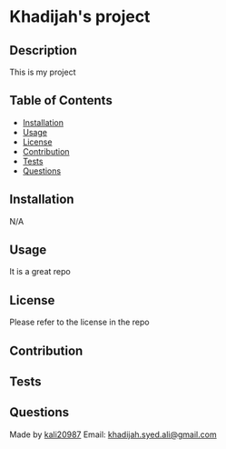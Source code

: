 # Khadijah's project 
  ## Description 
  This is my project
## Table of Contents
* [Installation](#installation)
* [Usage](#usage)
* [License](#license)
* [Contribution](#contribution)
* [Tests](#tests)
* [Questions](#questions)

## Installation
N/A

## Usage
It is a great repo

## License
Please refer to the license in the repo

## Contribution


## Tests


## Questions

Made by [kali20987](https://github.com/kali20987)
Email: khadijah.syed.ali@gmail.com
  
  
  